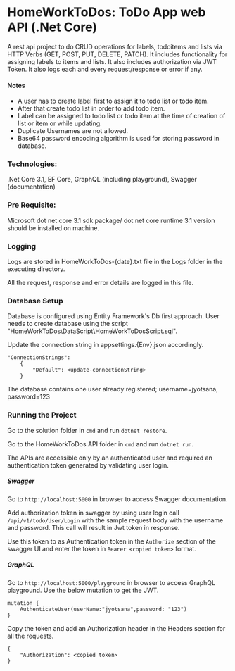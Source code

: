 # HomeWorkToDos: ToDo App web API (.Net Core)

A rest api project to do CRUD operations for labels, todoitems and lists via HTTP Verbs (GET, POST, PUT, DELETE, PATCH).
It includes functionality for assigning labels to items and lists.
It also includes authorization via JWT Token.
It also logs each and every request/response or error if any.

#### Notes
- A user has to create label first to assign it to todo list or todo item.
- After that create todo list in order to add todo item.
- Label can be assigned to todo list or todo item at the time of creation of list or item or while updating.
- Duplicate Usernames are not allowed.
- Base64 password encoding algorithm is used for storing password in database.


### Technologies:

.Net Core 3.1, EF Core, GraphQL (including playground), Swagger (documentation)


### Pre Requisite:

Microsoft dot net core 3.1 sdk package/ dot net core runtime 3.1 version should be installed on machine.

### Logging
Logs are stored in HomeWorkToDos-{date}.txt file in the Logs folder in the executing directory.

All the request, response and error details are logged in this file.


### Database Setup

Database is configured using Entity Framework's Db first approach. User needs to create database using the script "HomeWorkToDos\DataScript\HomeWorkToDosScript.sql". 

Update the connection string in appsettings.{Env}.json accordingly.

    "ConnectionStrings": 
		{
			"Default": <update-connectionString>
		}

The database contains one user already registered; username=jyotsana, password=123


### Running the Project
Go to the solution folder in `cmd` and run `dotnet restore`.

Go to the HomeWorkToDos.API folder in `cmd` and run `dotnet run`.

The APIs are accessible only by an authenticated user and required an authentication token generated by validating user login.

##### Swagger
Go to `http://localhost:5000` in browser to access Swagger documentation.

Add authorization token in swagger by using user login call `/api/v1/todo/User/Login` with the sample request body with the username and password.
This call will result in Jwt token in response.

Use this token to as Authentication token in the `Authorize` section of the swagger UI and enter the token in `Bearer <copied token>` format.

##### GraphQL
Go to `http://localhost:5000/playground` in browser to access GraphQL playground.
Use the below mutation to get the JWT.

    mutation {
    	AuthenticateUser(userName:"jyotsana",password: "123")
    }
Copy the token and add an Authorization header in the Headers section for all the requests.

    {
    	"Authorization": <copied token>
    }
